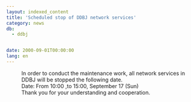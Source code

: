 ```yaml
---
layout: indexed_content
title: 'Scheduled stop of DDBJ network services'
category: news
db:
  - ddbj


date: 2000-09-01T00:00:00
lang: en
---
```


<dd>In order to conduct the maintenance work, all network services in DDBJ will be stopped the following date.<br>
<dd>Date: From 10:00 ,to 15:00, September 17 (Sun)<br>
<dd>Thank you for your understanding and cooperation.</dd>
</dd>
</dd>

